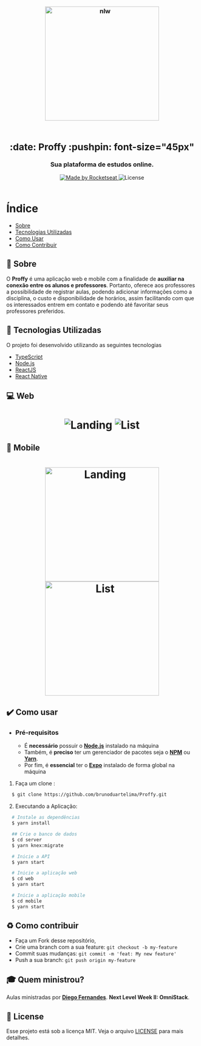 <h3 align="center">
    <img alt="nlw" title="#nlw" width="300px" src=".gitProffy/nlw.svg">
    <br><br>
   <strong><h2> :date: Proffy :pushpin: font-size="45px"</h2>Sua plataforma de estudos online.</strong>  
    <br>
</h3>

<p align="center">
  <a href="https://rocketseat.com.br">
    <img alt="Made by Rocketseat" src="https://img.shields.io/badge/designed -Rocketseat-blueviolet?style=for-the-badge">
  </a>
  <a>
  <img alt="License" src="https://img.shields.io/badge/license-MIT-blueviolet?style=for-the-badge">
  <br><br>
</p>

# Índice

- [Sobre](#sobre)
- [Tecnologias Utilizadas](#tecnologias-utilizadas)
- [Como Usar](#como-usar)
- [Como Contribuir](#como-contribuir)

<a id="sobre"></a>

## :bookmark: Sobre

O **Proffy** é uma aplicação web e mobile com a finalidade de **auxiliar na conexão entre os alunos e professores**. 
Portanto, oferece aos professores a possibilidade de registrar aulas, podendo adicionar informações como a disciplina, 
o custo e disponibilidade de horários, assim facilitando com que os interessados entrem em contato e podendo até favoritar seus professores preferidos.

<a id="tecnologias-utilizadas"></a>

## :rocket: Tecnologias Utilizadas

O projeto foi desenvolvido utilizando as seguintes tecnologias

- [TypeScript](https://www.typescriptlang.org/)
- [Node.js](https://nodejs.org/en/)
- [ReactJS](https://reactjs.org/)
- [React Native](https://reactnative.dev/)

## :computer: Web

<h1 align="center">
    <img alt="Landing" src=".gitProffy/web-landing.png">
    <img alt="List" src=".gitProffy/web-list.png">
</h1>

## :iphone: Mobile

<h1 align="center">
    <img alt="Landing" src=".gitProffy/mobile-home.png" width="300px">
    <img alt="List" src=".gitProffy/mobile-favoritos.png" width="300px">
</h1>

<a id="como-usar"></a>

## :heavy_check_mark: Como usar

- ### **Pré-requisitos**

  - É **necessário** possuir o **[Node.js](https://nodejs.org/en/)** instalado na máquina
  - Também, é **preciso** ter um gerenciador de pacotes seja o **[NPM](https://www.npmjs.com/)** ou **[Yarn](https://yarnpkg.com/)**.
  - Por fim, é **essencial** ter o **[Expo](https://expo.io/)** instalado de forma global na máquina

1. Faça um clone :

```sh
  $ git clone https://github.com/brunoduartelima/Proffy.git
```

2. Executando a Aplicação:

```sh
  # Instale as dependências
  $ yarn install

  ## Crie o banco de dados
  $ cd server
  $ yarn knex:migrate

  # Inicie a API
  $ yarn start

  # Inicie a aplicação web
  $ cd web
  $ yarn start

  # Inicie a aplicação mobile
  $ cd mobile
  $ yarn start
```

<a id="como-contribuir"></a>

## :recycle: Como contribuir

- Faça um Fork desse repositório,
- Crie uma branch com a sua feature: `git checkout -b my-feature`
- Commit suas mudanças: `git commit -m 'feat: My new feature'`
- Push a sua branch: `git push origin my-feature`

## :mortar_board: Quem ministrou?

Aulas ministradas por **[Diego Fernandes](https://github.com/diego3g)**. **Next Level Week  II: OmniStack**.

## :memo: License

Esse projeto está sob a licença MIT. Veja o arquivo [LICENSE](LICENSE) para mais detalhes.
